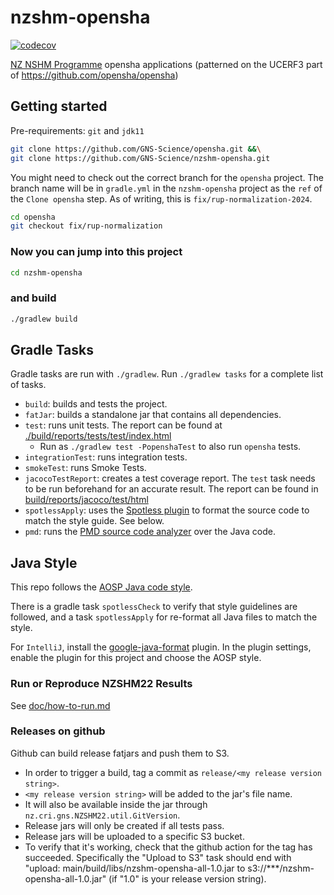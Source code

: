 # nzshm-opensha

[![codecov](https://codecov.io/gh/GNS-Science/nzshm-opensha/branch/main/graphs/badge.svg)](https://codecov.io/github/GNS-Science/nzshm-opensha)

[NZ NSHM Programme](https://www.gns.cri.nz/research-projects/national-seismic-hazard-model/) opensha applications (patterned on the UCERF3 part of https://github.com/opensha/opensha)

## Getting started 

Pre-requirements: `git` and `jdk11`

 ```bash
git clone https://github.com/GNS-Science/opensha.git &&\
git clone https://github.com/GNS-Science/nzshm-opensha.git
 ```

You might need to check out the correct branch for the `opensha` project. The branch name will be in `gradle.yml` in the
`nzshm-opensha` project as the `ref` of the `Clone opensha` step. As of writing, this is
`fix/rup-normalization-2024`.

```bash
cd opensha
git checkout fix/rup-normalization
```

### Now you can jump into this project

 ```bash
 cd nzshm-opensha
 ```

### and build

 ```bash
 ./gradlew build
 ```

## Gradle Tasks

Gradle tasks are run with `./gradlew`. Run `./gradlew tasks` for a complete list of tasks.

- `build`: builds and tests the project.
- `fatJar`: builds a standalone jar that contains all dependencies.
- `test`: runs unit tests. The report can be found at [./build/reports/tests/test/index.html](./build/reports/tests/test/index.html)
   - Run as `./gradlew test -PopenshaTest` to also run `opensha` tests. 
- `integrationTest`: runs integration tests.
- `smokeTest`: runs Smoke Tests.
- `jacocoTestReport`: creates a test coverage report. The `test` task needs to be run beforehand for an accurate result. The report can be found in [build/reports/jacoco/test/html](build/reports/jacoco/test/html/index.html)
- `spotlessApply`: uses the [Spotless plugin](https://github.com/diffplug/spotless/tree/main/plugin-gradle) to format the source code to match the style guide. See below.
- `pmd`: runs the [PMD source code analyzer](https://docs.pmd-code.org/latest/pmd_rules_java.html) over the Java code.

## Java Style

This repo follows the [AOSP Java code style](https://source.android.com/docs/setup/contribute/code-style). 

There is a gradle task `spotlessCheck` to verify that style guidelines are followed, and a task `spotlessApply` for re-format all Java files to match the style.

For `IntelliJ`, install the [google-java-format](https://plugins.jetbrains.com/plugin/8527-google-java-format) plugin. In the plugin settings, enable the plugin for this project and choose the AOSP style.


### Run or Reproduce NZSHM22 Results

See [doc/how-to-run.md](doc/how-to-run.md)

### Releases on github

Github can build release fatjars and push them to S3.

- In order to trigger a build, tag a commit as `release/<my release version string>`.
- `<my release version string>` will be added to the jar's file name.
- It will also be available inside the jar through `nz.cri.gns.NZSHM22.util.GitVersion`.
- Release jars will only be created if all tests pass.
- Release jars will be uploaded to a specific S3 bucket.
- To verify that it's working, check that the github action for the tag has succeeded. Specifically the "Upload to S3" task should
  end with "upload: main/build/libs/nzshm-opensha-all-1.0.jar to s3://***/nzshm-opensha-all-1.0.jar" (if "1.0" is your
  release version string).


